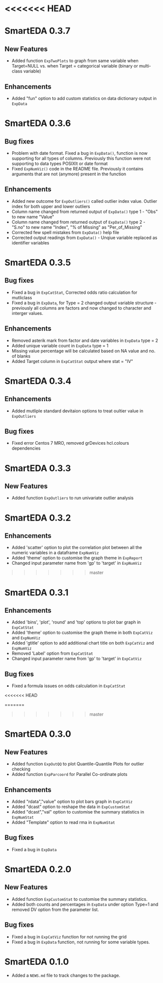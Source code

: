 <<<<<<< HEAD
=======
# SmartEDA 0.3.7
## New Features
* Added function `ExpTwoPlots` to graph from same variable when Target=NULL vs. when Target = categorical variable (binary or multi-class variable)

## Enhancements
* Added "fun" option to add custom statistics on data dictionary output in `ExpData`

# SmartEDA 0.3.6
## Bug fixes
* Problem with date format. Fixed a bug in `ExpData()`, function is now supporting for all types of columns. Previously this function were not supporting to data types POSIXlt or date format
* Fixed `ExpNumViz()` code in the README file. Previously it contains arguments that are not (anymore) present in the function

## Enhancements
* Added new outcome for `ExpOutliers()` called outlier index value. Outlier index for both upper and lower outliers
* Column name changed from returned output of `ExpData()` type 1 - "Obs" to new name "Value"
* Column name changed from returned output of `ExpData()` type 2 - "S.no" to new name "Index", "% of Missing" as "Per_of_Missing"
* Corrected few spell mistakes from `ExpData()` help file
* Corrected output readings from `ExpData()` - Unqiue variable replaced as identifier variables

# SmartEDA 0.3.5
## Bug fixes
* Fixed a bug in `ExpCatStat`, Corrected odds ratio calculation for mutliclass
* Fixed a bug in `ExpData`, for Type = 2 changed output variable structure - previously all columns are factors and now changed to character and interger values. 

## Enhancements
* Removed asterik mark from factor and date variables in `ExpData` type = 2
* Added unique variable count in `ExpData` type = 1
* Missing value percentage will be calculated based on NA value and no. of blanks
* Added Target column in `ExpCatStat` output where stat = "IV"

# SmartEDA 0.3.4
## Enhancements
* Added mutliple standard devitaion options to treat oultier value in `ExpOutliers`

## Bug fixes
* Fixed error Centos 7 MRO, removed grDevices hcl.colours dependencies

# SmartEDA 0.3.3
## New Features
* Added function `ExpOutliers` to run univariate outlier analysis

# SmartEDA 0.3.2
## Enhancements
* Added 'scatter' option to plot the correlation plot between all the numeric variables in a dataframe `ExpNumViz`
* Added 'theme' option to customise the graph theme in `ExpReport`
* Changed input parameter name from 'gp' to 'target' in `ExpNumViz`

>>>>>>> master
# SmartEDA 0.3.1
## Enhancements
* Added 'bins', 'plot', 'round' and 'top' options to plot bar graph in `ExpCatStat`
* Added 'theme' option to customise the graph theme in both `ExpCatViz` and `ExpNumViz`
* Added 'gtitle' option to add additional chart title on both `ExpCatViz` and `ExpNumViz`
* Removed 'Label' option from `ExpCatStat`
* Changed input parameter name from 'gp' to 'target' in `ExpCatViz`

## Bug fixes
* Fixed a formula issues on odds calculation in `ExpCatStat`

<<<<<<< HEAD

=======
>>>>>>> master
# SmartEDA 0.3.0
## New Features
* Added function `ExpOutQQ` to plot Quantile-Quantile Plots for outlier checking
* Added function `ExpParcoord` for Parallel Co-ordinate plots

## Enhancements
* Added "rdata","value" option to plot bars graph in `ExpCatViz`
* Added "dcast" option to reshape the data in `ExpCustomStat`
* Added "dcast","val" option to customise the summary statistics in `ExpNumStat`
* Added "Template" option to read rma in `ExpNumStat`

## Bug fixes
* Fixed a bug in `ExpData`

# SmartEDA 0.2.0
## New Features
* Added function `ExpCustomStat` to customise the summary statistics.
* Added both counts and percentages in `ExpData` under option Type=1 and removed DV option from the parameter list.

## Bug fixes
* Fixed a bug in `ExpCatViz` function for not running the grid
* Fixed a bug in `ExpData` function, not running for some variable types. 

# SmartEDA 0.1.0

* Added a `NEWS.md` file to track changes to the package.
